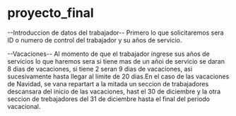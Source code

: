 # proyecto_final

--Introduccion de datos del trabajador--
Primero lo que solicitaremos sera ID o numero de control del trabajador y su años de servicio.

--Vacaciones--
Al momento de que el trabajador ingrese sus años de servicios lo que haremos sera si tiene mas de un añoi de servicio se daran 8 dias de vacaciones, si tiene 2 seran 9 dias de vacaciones,
asi sucesivamente hasta llegar al limite de 20 dias.En el caso de las vacaciones de Navidad, se vana repartart a la mitada un seccion de trabajadores descansara del inicio de las vacaciones,
hast el 30 de diciembre y la otra seccion de trebajadores del 31 de diciembre hasta el final del periodo vacacional.
